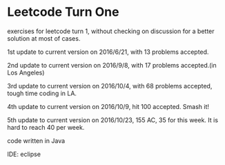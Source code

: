 # Leetcode Turn One

exercises for leetcode turn 1, without checking on discussion for a better solution at most of cases.

1st update to current version on 2016/6/21, with 13 problems accepted.

2nd update to current version on 2016/9/8, with 17 problems accepted.(in Los Angeles)

3rd update to current version on 2016/10/4, with 68 problems accepted, tough time coding in LA.

4th update to current version on 2016/10/9, hit 100 accepted. Smash it! 

5th update to current version on 2016/10/23, 155 AC, 35 for this week. It is hard to reach 40 per week.

code written in Java

IDE: eclipse
